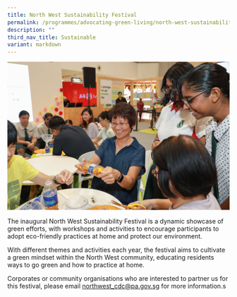 ```yaml
---
title: North West Sustainability Festival
permalink: /programmes/advocating-green-living/north-west-sustainability-festival/
description: ""
third_nav_title: Sustainable
variant: markdown
---
```

![](/images/5M4_5327e.jpg)

The inaugural North West Sustainability Festival is a dynamic showcase of green efforts, with workshops and activities to encourage participants to adopt eco-friendly practices at home and protect our environment.

With different themes and activities each year, the festival aims to cultivate a green mindset within the North West community, educating residents ways to go green and how to practice at home. 

Corporates or community organisations who are interested to partner us for this festival, please email northwest_cdc@pa.gov.sg for more information.s